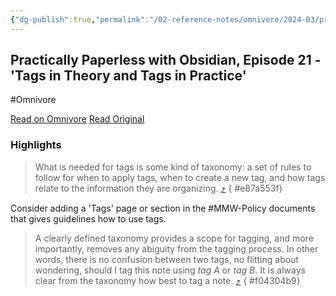 ```yaml
---
{"dg-publish":true,"permalink":"/02-reference-notes/omnivore/2024-03/practically-paperless-with-obsidian-episode-21-tags-in-theory-and-tags-in-practice/","title":"Practically Paperless with Obsidian, Episode 21 - 'Tags in Theory and Tags in Practice'\n","metatags":{"description":"A dissection of the subject of using tags for organising digital notes","og:image":"https://i.imgur.com/LmCg5HX.png"},"tags":["MMW-Policy/Tags"]}
---
```



## Practically Paperless with Obsidian, Episode 21 - 'Tags in Theory and Tags in Practice'
#Omnivore

[Read on Omnivore](https://omnivore.app/me/https-jamierubin-net-2022-03-08-practically-paperless-with-obsid-18e85a49939)
[Read Original](https://jamierubin.net/2022/03/08/practically-paperless-with-obsidian-episode-21-tags-in-theory-and-tags-in-practice-and-never-the-twain-shall-meet/)

### Highlights

> What is needed for tags is some kind of taxonomy: a set of rules to follow for when to apply tags, when to create a new tag, and how tags relate to the information they are organizing. [⤴️](https://omnivore.app/me/https-jamierubin-net-2022-03-08-practically-paperless-with-obsid-18e85a49939#e87a553f-9434-4578-b9c5-e330df6257c8) 
{ #e87a553f}


Consider adding a 'Tags' page or section in the #MMW-Policy documents that gives guidelines how to use tags.

> A clearly defined taxonomy provides a scope for tagging, and more importantly, removes any abiguity from the tagging process. In other words, there is no confusion between two tags, no flitting about wondering, should I tag this note using _tag A_ or _tag B_. It is always clear from the taxonomy how best to tag a note. [⤴️](https://omnivore.app/me/https-jamierubin-net-2022-03-08-practically-paperless-with-obsid-18e85a49939#f04304b9-c41d-4ec9-8b07-9389e155c511) 
{ #f04304b9}


